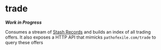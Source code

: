 # trade

**_Work in Progress_**

Consumes a stream of [Stash Records](../indexer/src/stash_record.rs) and builds an index of all trading offers.
It also exposes a HTTP API that mimicks `pathofexile.com/trade` to query these offers
